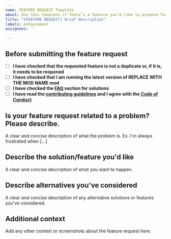 ```yaml
---
name: FEATURE REQUEST Template
about: Use this template if there’s a feature you’d like to propose for the project.
title: "[FEATURE REQUEST] Brief description"
labels: enhancement
assignees: ''

---
```


## Before submitting the feature request

- [ ] **I have checked that the requested feature is not a duplicate or, if it is, it needs to be reopened**
- [ ] **I have checked that I am running the latest version of REPLACE WITH THE MOD NAME mod**
- [ ] **I have checked the [FAQ](https://github.com/CERBON-MODS/CERBONs-Better-Totem-of-Undying/blob/master/FAQ.md) section for solutions**
- [ ] **I have read the [contributing guidelines](https://github.com/CERBON-MODS/CERBONs-Better-Totem-of-Undying/blob/master/CONTRIBUTING.md#feature-requests) and I agree with the [Code of Conduct](https://github.com/CERBON-MODS/CERBONs-Better-Totem-of-Undying/blob/master/CODE_OF_CONDUCT.md)**

## Is your feature request related to a problem? Please describe.

A clear and concise description of what the problem is. Ex. I'm always frustrated when [...]

## Describe the solution/feature you'd like

A clear and concise description of what you want to happen.

## Describe alternatives you've considered
A clear and concise description of any alternative solutions or features you've considered.

## Additional context
Add any other context or screenshots about the feature request here.

